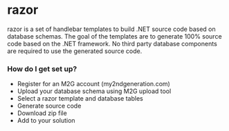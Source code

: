 # razor #

razor is a set of handlebar templates to build .NET source code based on database schemas.  The goal of the templates are to generate 100% source code based on the .NET framework.  No third party database components are required to use the generated source code.

### How do I get set up? ###

* Register for an M2G account (my2ndgeneration.com)
* Upload your database schema using M2G upload tool
* Select a razor template and database tables
* Generate source code
* Download zip file
* Add to your solution